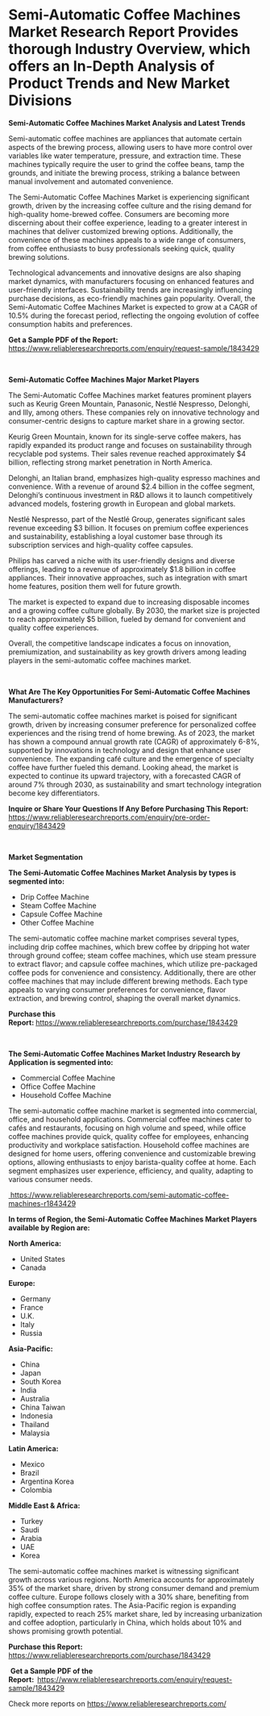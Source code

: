 <p><h1>Semi-Automatic Coffee Machines Market Research Report Provides thorough Industry Overview, which offers an In-Depth Analysis of Product Trends and New Market Divisions</h1></p><p><strong>Semi-Automatic Coffee Machines Market Analysis and Latest Trends</strong></p>
<p><p>Semi-automatic coffee machines are appliances that automate certain aspects of the brewing process, allowing users to have more control over variables like water temperature, pressure, and extraction time. These machines typically require the user to grind the coffee beans, tamp the grounds, and initiate the brewing process, striking a balance between manual involvement and automated convenience. </p><p>The Semi-Automatic Coffee Machines Market is experiencing significant growth, driven by the increasing coffee culture and the rising demand for high-quality home-brewed coffee. Consumers are becoming more discerning about their coffee experience, leading to a greater interest in machines that deliver customized brewing options. Additionally, the convenience of these machines appeals to a wide range of consumers, from coffee enthusiasts to busy professionals seeking quick, quality brewing solutions.</p><p>Technological advancements and innovative designs are also shaping market dynamics, with manufacturers focusing on enhanced features and user-friendly interfaces. Sustainability trends are increasingly influencing purchase decisions, as eco-friendly machines gain popularity. Overall, the Semi-Automatic Coffee Machines Market is expected to grow at a CAGR of 10.5% during the forecast period, reflecting the ongoing evolution of coffee consumption habits and preferences.</p></p>
<p><strong>Get a Sample PDF of the Report:&nbsp;</strong> <a href="https://www.reliableresearchreports.com/enquiry/request-sample/1843429?utm_campaign=2141&utm_medium=2&utm_source=Github&utm_content=ia&utm_term=10022025&utm_id=semi-automatic-coffee-machines">https://www.reliableresearchreports.com/enquiry/request-sample/1843429</a></p>
<p>&nbsp;</p>
<p><strong>Semi-Automatic Coffee Machines Major Market Players</strong></p>
<p><p>The Semi-Automatic Coffee Machines market features prominent players such as Keurig Green Mountain, Panasonic, Nestlé Nespresso, Delonghi, and Illy, among others. These companies rely on innovative technology and consumer-centric designs to capture market share in a growing sector.</p><p>Keurig Green Mountain, known for its single-serve coffee makers, has rapidly expanded its product range and focuses on sustainability through recyclable pod systems. Their sales revenue reached approximately $4 billion, reflecting strong market penetration in North America.</p><p>Delonghi, an Italian brand, emphasizes high-quality espresso machines and convenience. With a revenue of around $2.4 billion in the coffee segment, Delonghi’s continuous investment in R&D allows it to launch competitively advanced models, fostering growth in European and global markets.</p><p>Nestlé Nespresso, part of the Nestlé Group, generates significant sales revenue exceeding $3 billion. It focuses on premium coffee experiences and sustainability, establishing a loyal customer base through its subscription services and high-quality coffee capsules.</p><p>Philips has carved a niche with its user-friendly designs and diverse offerings, leading to a revenue of approximately $1.8 billion in coffee appliances. Their innovative approaches, such as integration with smart home features, position them well for future growth.</p><p>The market is expected to expand due to increasing disposable incomes and a growing coffee culture globally. By 2030, the market size is projected to reach approximately $5 billion, fueled by demand for convenient and quality coffee experiences.</p><p>Overall, the competitive landscape indicates a focus on innovation, premiumization, and sustainability as key growth drivers among leading players in the semi-automatic coffee machines market.</p></p>
<p>&nbsp;</p>
<p><strong>What Are The Key Opportunities For Semi-Automatic Coffee Machines Manufacturers?</strong></p>
<p><p>The semi-automatic coffee machines market is poised for significant growth, driven by increasing consumer preference for personalized coffee experiences and the rising trend of home brewing. As of 2023, the market has shown a compound annual growth rate (CAGR) of approximately 6-8%, supported by innovations in technology and design that enhance user convenience. The expanding café culture and the emergence of specialty coffee have further fueled this demand. Looking ahead, the market is expected to continue its upward trajectory, with a forecasted CAGR of around 7% through 2030, as sustainability and smart technology integration become key differentiators.</p></p>
<p><strong>Inquire or Share Your Questions If Any Before Purchasing This Report:</strong> <a href="https://www.reliableresearchreports.com/enquiry/pre-order-enquiry/1843429?utm_campaign=2141&utm_medium=2&utm_source=Github&utm_content=ia&utm_term=10022025&utm_id=semi-automatic-coffee-machines">https://www.reliableresearchreports.com/enquiry/pre-order-enquiry/1843429</a></p>
<p>&nbsp;</p>
<p><strong>Market Segmentation</strong></p>
<p><strong>The Semi-Automatic Coffee Machines Market Analysis by types is segmented into:</strong></p>
<p><ul><li>Drip Coffee Machine</li><li>Steam Coffee Machine</li><li>Capsule Coffee Machine</li><li>Other Coffee Machine</li></ul></p>
<p><p>The semi-automatic coffee machine market comprises several types, including drip coffee machines, which brew coffee by dripping hot water through ground coffee; steam coffee machines, which use steam pressure to extract flavor; and capsule coffee machines, which utilize pre-packaged coffee pods for convenience and consistency. Additionally, there are other coffee machines that may include different brewing methods. Each type appeals to varying consumer preferences for convenience, flavor extraction, and brewing control, shaping the overall market dynamics.</p></p>
<p><strong>Purchase this Report:&nbsp;</strong><a href="https://www.reliableresearchreports.com/purchase/1843429?utm_campaign=2141&utm_medium=2&utm_source=Github&utm_content=ia&utm_term=10022025&utm_id=semi-automatic-coffee-machines">https://www.reliableresearchreports.com/purchase/1843429</a></p>
<p>&nbsp;</p>
<p><strong>The Semi-Automatic Coffee Machines Market Industry Research by Application is segmented into:</strong></p>
<p><ul><li>Commercial Coffee Machine</li><li>Office Coffee Machine</li><li>Household Coffee Machine</li></ul></p>
<p><p>The semi-automatic coffee machine market is segmented into commercial, office, and household applications. Commercial coffee machines cater to cafés and restaurants, focusing on high volume and speed, while office coffee machines provide quick, quality coffee for employees, enhancing productivity and workplace satisfaction. Household coffee machines are designed for home users, offering convenience and customizable brewing options, allowing enthusiasts to enjoy barista-quality coffee at home. Each segment emphasizes user experience, efficiency, and quality, adapting to various consumer needs.</p></p>
<p><a href="https://www.reliableresearchreports.com/semi-automatic-coffee-machines-r1843429?utm_campaign=2141&utm_medium=2&utm_source=Github&utm_content=ia&utm_term=10022025&utm_id=semi-automatic-coffee-machines">&nbsp;https://www.reliableresearchreports.com/semi-automatic-coffee-machines-r1843429</a></p>
<p><strong>In terms of Region, the Semi-Automatic Coffee Machines Market Players available by Region are:</strong></p>
<p>
    <p> <strong> North America: </strong>
        <ul>
            <li>United States</li>
            <li>Canada</li>
        </ul>
        </p> 
    <p> <strong> Europe: </strong>
        <ul>
            <li>Germany</li>
            <li>France</li>
            <li>U.K.</li>
            <li>Italy</li>
            <li>Russia</li>
        </ul>
        </p> 
    <p> <strong> Asia-Pacific: </strong>
        <ul>
            <li>China</li>
            <li>Japan</li>
            <li>South Korea</li>
            <li>India</li>
            <li>Australia</li>
            <li>China Taiwan</li>
            <li>Indonesia</li>
            <li>Thailand</li>
            <li>Malaysia</li>
        </ul>
        </p> 
    <p> <strong> Latin America: </strong>
        <ul>
            <li>Mexico</li>
            <li>Brazil</li>
            <li>Argentina Korea</li>
            <li>Colombia</li>
        </ul>
        </p> 
    <p> <strong> Middle East & Africa: </strong>
        <ul>
            <li>Turkey</li>
            <li>Saudi</li>
            <li>Arabia</li>
            <li>UAE</li>
            <li>Korea</li>
        </ul>
    </p>
    </p>
<p><p>The semi-automatic coffee machines market is witnessing significant growth across various regions. North America accounts for approximately 35% of the market share, driven by strong consumer demand and premium coffee culture. Europe follows closely with a 30% share, benefiting from high coffee consumption rates. The Asia-Pacific region is expanding rapidly, expected to reach 25% market share, led by increasing urbanization and coffee adoption, particularly in China, which holds about 10% and shows promising growth potential.</p></p>
<p><strong>Purchase this Report: </strong><a href="https://www.reliableresearchreports.com/purchase/1843429?utm_campaign=2141&utm_medium=2&utm_source=Github&utm_content=ia&utm_term=10022025&utm_id=semi-automatic-coffee-machines">https://www.reliableresearchreports.com/purchase/1843429</a></p>
<p>&nbsp;<strong>Get a Sample PDF of the Report:&nbsp;&nbsp;</strong><a href="https://www.reliableresearchreports.com/enquiry/request-sample/1843429?utm_campaign=2141&utm_medium=2&utm_source=Github&utm_content=ia&utm_term=10022025&utm_id=semi-automatic-coffee-machines">https://www.reliableresearchreports.com/enquiry/request-sample/1843429</a></p>
<p><strong></strong></p>
<p>Check more reports on <a href="https://www.reliableresearchreports.com/?utm_campaign=2141&utm_medium=2&utm_source=Github&utm_content=ia&utm_term=10022025&utm_id=semi-automatic-coffee-machines">https://www.reliableresearchreports.com/</a></p>